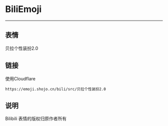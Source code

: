 # BiliEmoji
---
## 表情
贝拉个性装扮2.0
## 链接
使用Cloudflare
```
https://emoji.shojo.cn/bili/src/贝拉个性装扮2.0
```
## 说明
Bilibili 表情的版权归原作者所有

